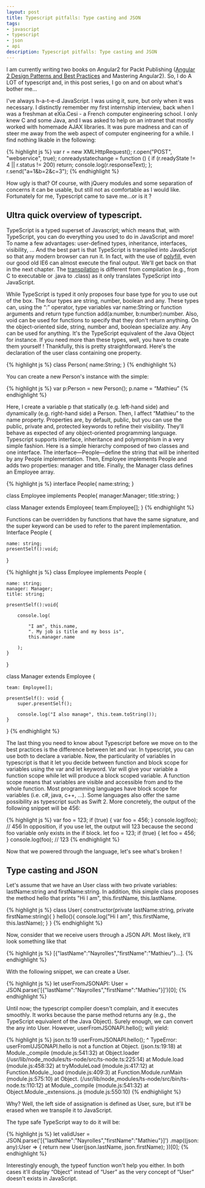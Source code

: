 ```yaml
---
layout: post
title: Typescript pitfalls: Type casting and JSON
tags:
- javascript
- typescript
- json
- api
description: Typescript pitfalls: Type casting and JSON
---
```


I am currently writing two books on Angular2 for Packt Publishing ([Angular 2 Design Patterns and Best Practices](https://www.packtpub.com/web-development/angular-2-design-patterns-and-best-practices) and Mastering Angular2).
So, I do A LOT of typescript and, in this post series, I go on and on about what's bother me...

<!--more-->


I've always h-a-t-e-d JavaScript. I was using it, sure, but only when it was necessary. I distinctly remember my first internship interview, back when I was a freshman at eXia.Cesi - a French computer engineering school. I only knew C and some Java, and I was asked to help on an intranet that mostly worked with homemade AJAX libraries. It was pure madness and can of steer me away from the web aspect of computer engineering for a while. I find nothing likable in the following:

{% highlight js %}
var r = new XMLHttpRequest(); 
r.open("POST", "webservice", true);
r.onreadystatechange = function () {
    if (r.readyState != 4 || r.status != 200) return; 
    console.log(r.responseText);
};
r.send("a=1&b=2&c=3");
{% endhighlight %}


How ugly is that? Of course, with jQuery modules and some separation of concerns it can be usable, but still not as comfortable as I would like.
Fortunately for me, Typescript came to save me...or is it ?

## Ultra quick overview of typescript.

TypeScript is a typed superset of Javascript; which means that, with TypeScript, you can do everything you used to do in JavaScript and more! To name a few advantages: user-defined types, inheritance, interfaces, visibility, ... And the best part is that TypeScript is transpiled into JavaScript so that any modern browser can run it.  In fact, with the use of [polyfill](https://www.wikiwand.com/en/Polyfill), even our good old IE6 can almost execute the final output. We'll get back on that in the next chapter. The [transpilation](https://www.wikiwand.com/en/Source-to-source_compiler) is different from compilation (e.g., from C to executable or .java to .class)  as it only translates TypeScript into JavaScript. 

While TypeScript is typed it only proposes four base type for you to use out of the box. The four types are string, number, boolean and any. These types can, using the “:” operator, type variables var name:String or function arguments and return type function add(a:number, b:number):number. Also, void can be used for functions to specify that they don't return anything. On the object-oriented side, string, number and, boolean specialize any. Any can be used for anything. It's the TypeScript equivalent of the Java Object for instance.
If you need more than these types, well, you have to create them yourself ! Thankfully, this is pretty straightforward. Here's the declaration of the  user class containing one property. 

{% highlight js %}
class Person{
    name:String;
}
{% endhighlight %}

You can create a new Person's instance with the simple:

{% highlight js %}
var p:Person = new Person();
p.name = “Mathieu”
{% endhighlight %}

Here, I create a variable p that statically (e.g. left-hand side) and dynamically (e.g. right-hand side) a Person. Then, I affect “Mathieu” to the name property. Properties are, by default, public, but you can use the public, private and, protected keywords to refine their visibility. They'll behave as expected of any object-oriented programming language.
Typescript supports interface, inheritance and polymorphism in a very simple fashion. Here is a simple hierarchy composed of two classes and one interface. The interface—People—define the string that will be inherited by any People implementation. Then, Employee implements People and adds two properties: manager and title. Finally, the Manager class defines an Employee array.

{% highlight js %}
interface People{
    name:string;
}

class Employee implements People{
    manager:Manager;
    title:string;
}

class Manager extends Employee{
    team:Employee[];
}
{% endhighlight %}

Functions can be overridden by functions that have the same signature, and the super keyword can be used to refer to the parent implementation.
Interface People {

    name: string;
    presentSelf():void;
}

{% highlight js %}
class Employee implements People {

    name: string;
    manager: Manager;
    title: string;

    presentSelf():void{

        console.log(

            "I am", this.name, 
            ". My job is title and my boss is", 
            this.manager.name

        );
    }
}


class Manager extends Employee {

    team: Employee[];

    presentSelf(): void {
        super.presentSelf();

        console.log("I also manage", this.team.toString());
    }
}
{% endhighlight %}

The last thing you need to know about Typescript before we move on to the best practices is the difference between let and var. In typescript, you can use both to declare a variable.
Now, the particularity of variables in typescript is that it let you decide between function and block scope for variables using the var and let keyword. Var will give your variable a function scope while let will produce a block scoped variable. A function scope means that variables are visible and accessible from and to the whole function. Most programming languages have block scope for variables (i.e. c#, java, c++, …). Some languages also offer the same possibility as typescript such as Swift 2. More concretely, the output of the following snippet will be 456:

{% highlight js %}
var foo = 123;
if (true) {
    var foo = 456;
}
console.log(foo); // 456
In opposition, if you use let, the output will 123 because the second foo variable only exists in the if block.
let foo = 123;
if (true) {
    let foo = 456;
}
console.log(foo); // 123
{% endhighlight %}

Now that we powered through the language, let's see what's broken !

## Type casting and JSON

Let's assume that we have an User class with two private variables: lastName:string and firstName:string. 
In addition, this simple class proposes the method hello that prints "Hi I am", this.firstName, this.lastName. 

{% highlight js %}
class User{
    constructor(private lastName:string, private firstName:string){
    }
    hello(){
        console.log("Hi I am", this.firstName, this.lastName);
    }
}
{% endhighlight %}

Now, consider that we receive users through a JSON API. Most likely, it'll look something like that 

{% highlight js %}
[{"lastName":"Nayrolles","firstName":"Mathieu"}...]. 
{% endhighlight %}

With the following snippet, we can create a User. 

{% highlight js %}
let userFromJSONAPI: User = JSON.parse('[{"lastName":"Nayrolles","firstName":"Mathieu"}]')[0];
{% endhighlight %}

Until now; the typescript compiler doesn't complain, and it executes smoothly. It works because the parse method returns any (e.g., the TypeScript equivalent of the Java Object). Surely enough, we can convert the any into User. However, userFromJSONAPI.hello(); will yield:

{% highlight js %}
json.ts:19
userFromJSONAPI.hello();
                 ^
TypeError: userFromUJSONAPI.hello is not a function
    at Object.<anonymous> (json.ts:19:18)
    at Module._compile (module.js:541:32)
    at Object.loader (/usr/lib/node_modules/ts-node/src/ts-node.ts:225:14)
    at Module.load (module.js:458:32)
    at tryModuleLoad (module.js:417:12)
    at Function.Module._load (module.js:409:3)
    at Function.Module.runMain (module.js:575:10)
    at Object.<anonymous> (/usr/lib/node_modules/ts-node/src/bin/ts-node.ts:110:12)
    at Module._compile (module.js:541:32)
    at Object.Module._extensions..js (module.js:550:10)
{% endhighlight %}

Why? Well, the left side of assignation is defined as User, sure, but it'll be erased when we transpile it to JavaScript. 

The type safe TypeScript way to do it will be:

{% highlight js %}
let validUser = JSON.parse('[{"lastName":"Nayrolles","firstName":"Mathieu"}]')
.map((json: any):User => {
    return new User(json.lastName, json.firstName);
})[0];
{% endhighlight %}


Interestingly enough, the typeof function won't help you either. In both cases it'll display “Object” instead of “User” as the very concept of “User” doesn't exists in JavaScript.